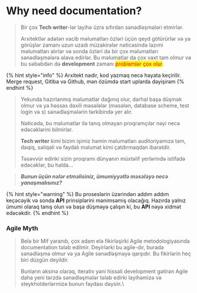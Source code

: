 # Why need documentation?



> Bir çox **Tech writer**-lər layihə üzrə sıfırdan sənədləşmələri etmirlər.&#x20;
>
> Arxitektlər adətən vacib məlumatları özləri üçün qeyd götürürlər və ya görüşlər zamanı uzun uzadı müzakirələr nəticəsində lazımi məlumatları alırlar və sonda özləri də bir çox məlumatları sənədləşmələrə əlavə edirlər. Bu məlumatlar da çox vaxt tam olmur və bu səbəbdən də **development** zamanı <mark style="color:red;">problemlər çox olur</mark>.&#x20;

{% hint style="info" %}
Arxitekt nədir, kod yazmaq necə həyata keçirilir. Merge request, Gitlba və Github, mən özümdə start uplarda dəyişirəm
{% endhint %}

> Yekunda hazırlanmış məlumatlar dağınıq olur, dərhal başa düşmək olmur və ya həssas daxili məsələlər (məsələn, database scheme, test login və s) sənədləşmələrin tərkibində yer alır.
>
> Nəticədə, bu məlumatlar ilə tanış olmayan proqramçılar nəyi necə edəcəklərini bilmirlər.
>
> **Tech writer** kimi bizim işimiz həmin məlumatları auditoriyamıza tam, dəqiq, səliqəli və faydalı məlumat kimi çatdırmaqdan ibarətdir.&#x20;
>
> Təsəvvür edinki sizin proqramı dünyanın müxtəlif yerlərində istifadə edəcəklər, bu halda...

> _**Bunun üçün nələr etməlisiniz, ümumiyyətlə məsələyə necə yanaşmalısınız?**_&#x20;

{% hint style="warning" %}
Bu proseslərin üzərindən addım addım keçəcəyik və sonda **API** prinsiplərini mənimsəmiş olacağıq. Hazırda yalnız ümumi olaraq tanış olun və başa düşməyə çalışın ki, bu **API** nəyə xidmət edəcəkdir.
{% endhint %}

### Agile Myth

> Belə bir Mif yaranıb, çox adam elə fikirləşirki Agile metodologiyasında documentation tələb edilmir.  Deyirlərki bu agile-dır, burada sənədləşmə olmur və ya Agile sənədləşməyə qarşıdır. Bu fikirlərin heç biri düzgün deyildir.
>
> Bunların əksinə olaraq, iterativ yəni hissəli development gətirən Agile daha yeni tərzdə sənədləşmələr tələb edirki layihəmizə və steykholderlərmizə bunun faydası dəysin.\
>
